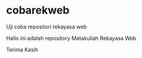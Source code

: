 # cobarekweb
Uji coba repositori rekayasa web

Hallo ini adalah repository Matakuliah Rekayasa Web

Terima Kasih
